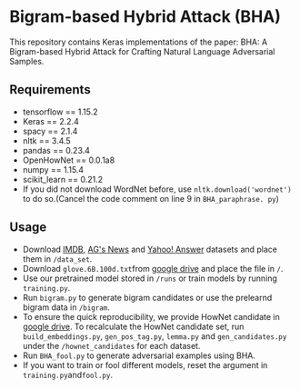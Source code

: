 # Bigram-based Hybrid Attack (BHA)

This repository contains Keras implementations of the paper: BHA: A Bigram-based Hybrid Attack for Crafting Natural
Language Adversarial Samples.



## Requirements
* tensorflow == 1.15.2
* Keras == 2.2.4
* spacy == 2.1.4
* nltk == 3.4.5
* pandas == 0.23.4
* OpenHowNet == 0.0.1a8
* numpy == 1.15.4
* scikit_learn == 0.21.2
* If you did not download WordNet before, use `nltk.download('wordnet')` to do so.(Cancel the code comment on line 9 in `BHA_paraphrase. py`) 


## Usage

* Download [IMDB](https://drive.google.com/file/d/193BhcxN0fxClJl9xZyNaLhg5COc4lN4R/view?usp=sharing), [AG's News](https://drive.google.com/file/d/1cySABH3juxFB-YVRe-EK10yjnDS2Nl4F/view?usp=sharing) and [Yahoo! Answer](https://drive.google.com/file/d/1qvMfiB5vUSwR7lcAoPzXaEHtrIO9oaV1/view?usp=sharing) datasets and place them in `/data_set`.
* Download `glove.6B.100d.txt`from [google drive](https://drive.google.com/file/d/1eUV5XW-B0CKRAyHsnp89cHc-s0psRot-/view?usp=sharing) and place the file in `/`.
* Use our pretrained model stored in `/runs` or train models by running `training.py`.
* Run `bigram.py` to generate bigram candidates or use the prelearnd bigram data in `/bigram`.
* To ensure the quick reproducibility, we provide HowNet candidate in [google drive](https://drive.google.com/drive/folders/18b_opVai9igJMze4h_Ip0wewuW2czuRi?usp=sharing). To recalculate the HowNet candidate set, run `build_embeddings.py`, `gen_pos_tag.py`, `lemma.py` and `gen_candidates.py` under the `/hownet_candidates` for each dataset.
* Run `BHA_fool.py` to generate adversarial examples using BHA.
* If you want to train or fool different models, reset the argument in `training.py`and`fool.py`.
